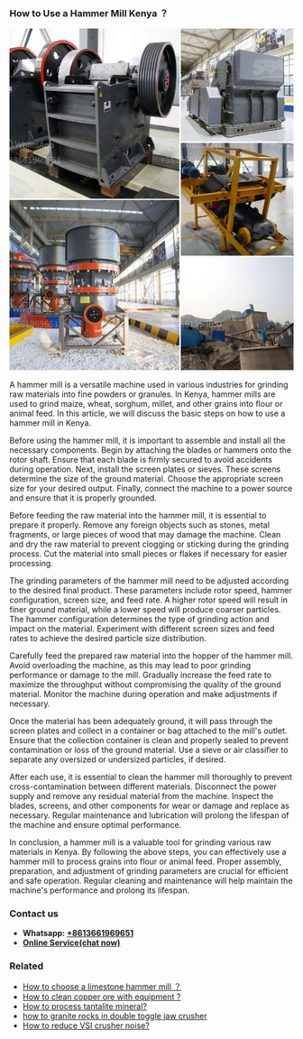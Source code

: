 <h3>How to Use a Hammer Mill Kenya ？</h3><img src='1701745056.jpg' alt=''><p>A hammer mill is a versatile machine used in various industries for grinding raw materials into fine powders or granules. In Kenya, hammer mills are used to grind maize, wheat, sorghum, millet, and other grains into flour or animal feed. In this article, we will discuss the basic steps on how to use a hammer mill in Kenya.</p><p>Before using the hammer mill, it is important to assemble and install all the necessary components. Begin by attaching the blades or hammers onto the rotor shaft. Ensure that each blade is firmly secured to avoid accidents during operation. Next, install the screen plates or sieves. These screens determine the size of the ground material. Choose the appropriate screen size for your desired output. Finally, connect the machine to a power source and ensure that it is properly grounded.</p><p>Before feeding the raw material into the hammer mill, it is essential to prepare it properly. Remove any foreign objects such as stones, metal fragments, or large pieces of wood that may damage the machine. Clean and dry the raw material to prevent clogging or sticking during the grinding process. Cut the material into small pieces or flakes if necessary for easier processing.</p><p>The grinding parameters of the hammer mill need to be adjusted according to the desired final product. These parameters include rotor speed, hammer configuration, screen size, and feed rate. A higher rotor speed will result in finer ground material, while a lower speed will produce coarser particles. The hammer configuration determines the type of grinding action and impact on the material. Experiment with different screen sizes and feed rates to achieve the desired particle size distribution.</p><p>Carefully feed the prepared raw material into the hopper of the hammer mill. Avoid overloading the machine, as this may lead to poor grinding performance or damage to the mill. Gradually increase the feed rate to maximize the throughput without compromising the quality of the ground material. Monitor the machine during operation and make adjustments if necessary.</p><p>Once the material has been adequately ground, it will pass through the screen plates and collect in a container or bag attached to the mill's outlet. Ensure that the collection container is clean and properly sealed to prevent contamination or loss of the ground material. Use a sieve or air classifier to separate any oversized or undersized particles, if desired.</p><p>After each use, it is essential to clean the hammer mill thoroughly to prevent cross-contamination between different materials. Disconnect the power supply and remove any residual material from the machine. Inspect the blades, screens, and other components for wear or damage and replace as necessary. Regular maintenance and lubrication will prolong the lifespan of the machine and ensure optimal performance.</p><p>In conclusion, a hammer mill is a valuable tool for grinding various raw materials in Kenya. By following the above steps, you can effectively use a hammer mill to process grains into flour or animal feed. Proper assembly, preparation, and adjustment of grinding parameters are crucial for efficient and safe operation. Regular cleaning and maintenance will help maintain the machine's performance and prolong its lifespan.</p><h3>Contact us</h3><ul><li><strong>Whatsapp:&nbsp;<a href="https://wa.me/8613661969651">+8613661969651</a></strong></li><li><a href="https://swt.shibang-china.com/?git&amp;zhl&amp;How to Use a Hammer Mill Kenya ？"><strong>Online Service(chat now)</strong></a></li></ul><h3>Related</h3><ul><li><a href='How to choose a limestone hammer mill ？.md'>How to choose a limestone hammer mill ？</a></li><li><a href='How to clean copper ore with equipment .md'>How to clean copper ore with equipment ?</a></li><li><a href='How to process tantalite mineral.md'>How to process tantalite mineral?</a></li><li><a href='how to  granite rocks in double toggle jaw crusher.md'>how to  granite rocks in double toggle jaw crusher</a></li><li><a href='How to reduce VSI crusher noise.md'>How to reduce VSI crusher noise?</a></li></ul>